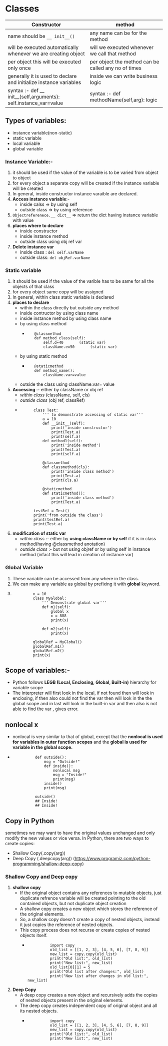 # Classes

| **Constructor** |  **method** |                                                                                   
| --------------- | ----------- |                                                                                             
| name should be `__ init__()` | any name can be for the method |
| will be executed automatically whenever we are creating object | will we executed whenever we call that method |
| per object this will be executed only once | per object the method can be called any no of times |
| generally it is used to declare and initialize instance variables | inside we can write business logic | 
| syntax :-  def __ init__(self,arguments):  self.instance_var=value | syntax :- def methodName(self,arg): logic | 

## Types of variables:
- instance variable(non-static)
- static variable
- local variable
- global variable

### Instance Variable:-
1. it should be used if the value of the variable is to be varied from object to object
2. for every object a separate copy will be created if the instance variable will be created
3. In general, inside constructor instance varaible are declared. 
4. **Access instance variable**:-
    - inside calss => by using self
    - outside class => by using reference 
5. `Objectreferenece.__ dict__`    =>   return the dict having instance variable with value
6. **places where to declare**
    - inside constructor
    - inside instance method
    - outside class using obj ref var
7. **Delete instance var**
    - inside class : `del self.varName`
    - outside class: `del objRef.varName`

### Static variable
1. it should be used if the value of the varible has to be same for all the objects of that class
2. for every object same copy will be assigned
3. In general, within class static variable is declared
4. **places to declare**
    - within the class directly but outside any method
    - inside contructor by using class name
    - inside instance method by using class name
    - by using class method
        -        @classmethod                                                      
                 def method_class(self):                                    
                     self.d=40       (static var)                                   
                     className.e=50       (static var)        
    - by using static method
        -        @staticmethod                                                                                          
                 def method_name():                                                                
                     className.var=value   
    - outside the class using className.var= value 
5. **Accessing** :- either by className or obj ref
    - *within class*  (className, self, cls)
    - *outside class*  (obj ref, classRef)
    -           class Test:
                    ''' to demonstrate accessing of static var'''
                    a = 10
                    def __init__(self):
                        print('inside constructor')
                        print(Test.a)
                        print(self.a) 
                    def method1(self):
                        print('inside method')
                        print(Test.a)
                        print(self.a) 

                    @classmethod
                    def classmethod(cls):
                        print('inside class method')
                        print(Test.a)
                        print(cls.a) 

                    @staticmethod
                    def staticmethod():
                        print('inside class method')
                        print(Test.a) 

                testRef = Test()
                print('from outside the class')                                           
                print(testRef.a)
                print(Test.a)

6. **modification of static var**
    - *within class* :- either by **using className or by self** if it is in class method(having @classmethod anotation)
    - *outside class* :- but not using objref or by using self in instance method (infact this will lead in creation of instance var)


### Global Variable
1. These variable can be accessed from any where in the class.
2. We can make any variable as global by prefixing it with **global** keyword.
3.              x = 10
                class MyGlobal:
                    ''' Demonstrate global var'''
                    def m1(self):
                        global x
                        x = 888
                        print(x)
                    
                    def m2(self):
                        print(x)
                
                globalRef = MyGlobal()
                globalRef.m1()
                globalRef.m2()
                print(x)

## Scope of variables:-
- Python follows **LEGB (Local, Enclosing, Global, Built-in)** hierarchy for variable scope
- The interpreter will first look in the local, if not found then will look in enclosing, if then also could not find the var then will look in the the global scope and in last will look in the built-in var and then also is not able to find the var , gives error.

## nonlocal x
- nonlocal is very similar to that of global, except that the **nonlocal is used for variables in outer function scopes** and the **global is used for variable in the global scope.**
-               def outside():
                    msg = "Outside!"
                    def inside():
                        nonlocal msg
                        msg = "Inside!"
                        print(msg)
                    inside()
                    print(msg)

                outside()
                ## Inside!
                ## Inside!

## Copy in Python 
sometimes we may want to have the original values unchanged and only modify the new values or vice versa. In Python, there are two ways to create copies:
- Shallow Copy(.copy(arg))
- Deep Copy (.deepcopy(arg))
(https://www.programiz.com/python-programming/shallow-deep-copy)

### Shallow Copy and Deep copy
1. **shallow copy**   
    - If the original object contains any references to mutable objects, just duplicate  refrence variable will be created pointing to the old contained objects, but not duplicate object creation
    - A shallow copy creates a new object which stores the reference of the original elements.
    - So, a shallow copy doesn't create a copy of nested objects, instead it just copies the reference of nested objects. 
    - This copy process does not recurse or create copies of nested objects itself.
        -               import copy                                                                                               
                        old_list = [[1, 2, 3], [4, 5, 6], [7, 8, 9]]                                                                     
                        new_list = copy.copy(old_list)                                                                             
                        print("Old list:", old_list)                                                                    
                        print("New list:", new_list)
                        old_list[0][1] = 5
                        print("Old list after changes:", old_list)
                        print("New list after changes in old list:", new_list)

2. **Deep Copy**
    - A deep copy creates a new object and recursively adds the copies of nested objects present in the original elements.
    - The deep copy creates independent copy of original object and all its nested objects.
        -               import copy                                                                                               
                        old_list = [[1, 2, 3], [4, 5, 6], [7, 8, 9]]                                                                     
                        new_list = copy.copy(old_list)                                                                             
                        print("Old list:", old_list)                                                                    
                        print("New list:", new_list)
